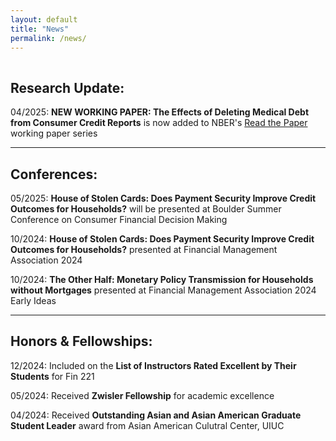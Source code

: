 ```yaml
---
layout: default  
title: "News"  
permalink: /news/  
---
```


<hr style="line-height: 2px; visibility:hidden;" />

## Research Update:  
04/2025: **NEW WORKING  PAPER: The Effects of Deleting Medical Debt from Consumer Credit Reports** is now added to NBER's <a href="https://www.nber.org/papers/w33644" target="_blank">Read the Paper</a> working paper series

---
## Conferences:  
05/2025: **House of Stolen Cards: Does Payment Security Improve Credit Outcomes for Households?** will be presented at Boulder Summer Conference on Consumer Financial Decision Making


10/2024: **House of Stolen Cards: Does Payment Security Improve Credit Outcomes for Households?** presented at Financial Management Association 2024


10/2024: **The Other Half: Monetary Policy Transmission for Households without Mortgages** presented at Financial Management Association 2024 Early Ideas

---
## Honors & Fellowships:  
12/2024: Included on the **List of Instructors Rated Excellent by Their Students**  for Fin 221


05/2024: Received **Zwisler Fellowship** for academic excellence

04/2024: Received **Outstanding Asian and Asian American Graduate Student Leader** award from Asian American Culutral Center, UIUC
